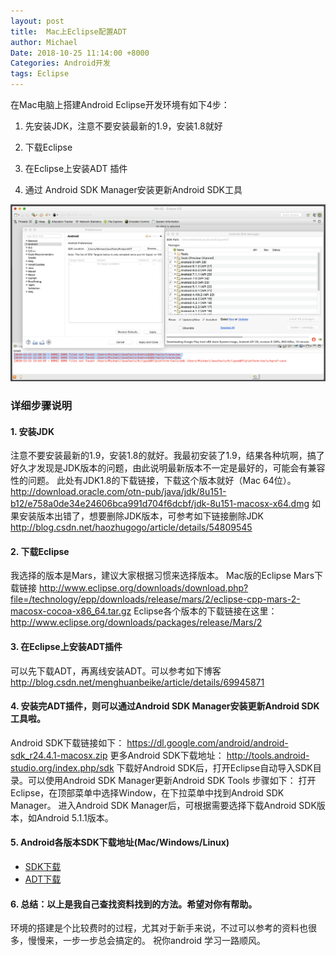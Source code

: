 ```yaml
---
layout: post
title:  Mac上Eclipse配置ADT
author: Michael
Date: 2018-10-25 11:14:00 +8000
Categories: Android开发
tags: Eclipse
---
```




在Mac电脑上搭建Android Eclipse开发环境有如下4步：

1. 先安装JDK，注意不要安装最新的1.9，安装1.8就好

2. 下载Eclipse

3. 在Eclipse上安装ADT 插件

4. 通过 Android SDK Manager安装更新Android SDK工具

![Mac上Eclipse配置ADT](/assets/images/2018/Eclipse/Mac上Eclipse配置ADT.png)

### 详细步骤说明

#### 1. 安装JDK

注意不要安装最新的1.9，安装1.8的就好。我最初安装了1.9，结果各种坑啊，搞了好久才发现是JDK版本的问题，由此说明最新版本不一定是最好的，可能会有兼容性的问题。 
此处有JDK1.8的下载链接，下载这个版本就好（Mac 64位）。 
http://download.oracle.com/otn-pub/java/jdk/8u151-b12/e758a0de34e24606bca991d704f6dcbf/jdk-8u151-macosx-x64.dmg 
如果安装版本出错了，想要删除JDK版本，可参考如下链接删除JDK 
http://blog.csdn.net/haozhugogo/article/details/54809545

#### 2. 下载Eclipse

我选择的版本是Mars，建议大家根据习惯来选择版本。 
Mac版的Eclipse Mars下载链接 
http://www.eclipse.org/downloads/download.php?file=/technology/epp/downloads/release/mars/2/eclipse-cpp-mars-2-macosx-cocoa-x86_64.tar.gz 
Eclipse各个版本的下载链接在这里： 
http://www.eclipse.org/downloads/packages/release/Mars/2

#### 3. 在Eclipse上安装ADT插件

可以先下载ADT，再离线安装ADT。可以参考如下博客 
http://blog.csdn.net/menghuanbeike/article/details/69945871

#### 4. 安装完ADT插件，则可以通过Android SDK Manager安装更新Android SDK工具啦。

Android SDK下载链接如下： 
https://dl.google.com/android/android-sdk_r24.4.1-macosx.zip 
更多Android SDK下载地址： 
http://tools.android-studio.org/index.php/sdk 
下载好Android SDK后，打开Eclipse自动导入SDK目录。可以使用Android SDK Manager更新Android SDK Tools 
步骤如下： 
打开Eclipse，在顶部菜单中选择Window，在下拉菜单中找到Android SDK Manager。 
进入Android SDK Manager后，可根据需要选择下载Android SDK版本，如Android 5.1.1版本。

#### 5. Android各版本SDK下载地址(Mac/Windows/Linux)

- [SDK下载](http://tools.android-studio.org/index.php/sdk)
- [ADT下载](http://tools.android-studio.org/index.php/adt-bundle-plugin)

#### 6. 总结：以上是我自己查找资料找到的方法。希望对你有帮助。

环境的搭建是个比较费时的过程，尤其对于新手来说，不过可以参考的资料也很多，慢慢来，一步一步总会搞定的。 祝你android 学习一路顺风。